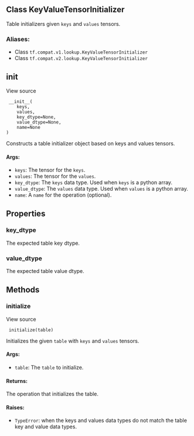 ## Class KeyValueTensorInitializer
Table initializers given `keys` and `values` tensors.
### Aliases:
- Class `tf.compat.v1.lookup.KeyValueTensorInitializer`
- Class `tf.compat.v2.lookup.KeyValueTensorInitializer`
## __init__
View source

```
 __init__(
    keys,
    values,
    key_dtype=None,
    value_dtype=None,
    name=None
)
```
Constructs a table initializer object based on keys and values tensors.
#### Args:
- `keys`: The tensor for the `keys`.
- `values`: The tensor for the `values`.
- `key_dtype`: The `keys` data type. Used when `keys` is a python array.
- `value_dtype`: The `values` data type. Used when `values` is a python array.
- `name`: A `name` for the operation (optional).
## Properties
### key_dtype
The expected table key dtype.
### value_dtype
The expected table value dtype.
## Methods
### initialize
View source

```
 initialize(table)
```
Initializes the given `table` with `keys` and `values` tensors.
#### Args:
- `table`: The `table` to initialize.
#### Returns:
The operation that initializes the table.
#### Raises:
- `TypeError`: when the keys and values data types do not match the table key and value data types.
